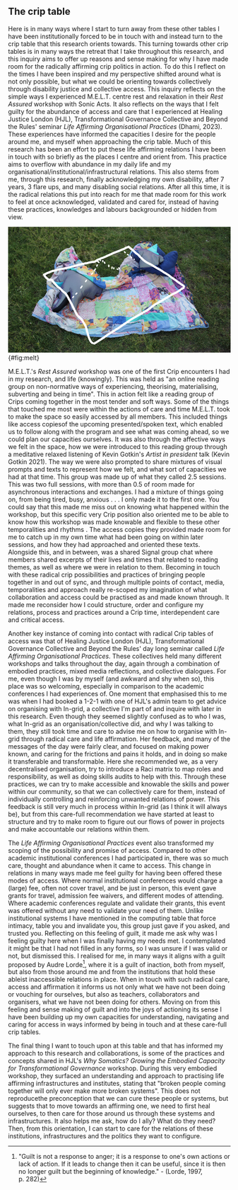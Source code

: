 ## The crip table

Here is in many ways where I start to turn away from these other tables I have been institutionally forced to be in touch with and instead turn to the crip table that this research orients towards. This turning towards other crip tables is in many ways the retreat that I take throughout this research, and this inquiry aims to offer up reasons and sense making for why I have made room for the radically affirming crip politics in action. To do this I reflect on the times I have been inspired and my perspective shifted around what is not only possible, but what we could be orienting towards collectively through disability justice and collective access. This inquiry reflects on the simple ways I experienced M.E.L.T. centre rest and relaxation in their *Rest Assured* workshop with Sonic Acts. It also reflects on the ways that I felt guilty for the abundance of access and care that I experienced at Healing Justice London (HJL), Transformational Governance Collective and Beyond the Rules' seminar *Life Affirming Organisational Practices* (Dhami, 2023). These experiences have informed the capacities I desire for the people around me, and myself when approaching the crip table. Much of this research has been an effort to put these life affirming relations I have been in touch with so briefly as the places I centre and orient from. This practice aims to overflow with abundance in my daily life and my organisational/institutional/infrastructural relations. This also stems from me, through this research, finally acknowledging my own disability, after 7 years, 3 flare ups, and many disabling social relations. After all this time, it is the radical relations this put into reach for me that made room for this work to feel at once acknowledged, validated and cared for, instead of having these practices, knowledges and labours backgrounded or hidden from view.

![Figure 3: Visual for Rest Assured by M.E.L.T.](media/image3.png){#fig:melt}

M.E.L.T.'s *Rest Assured* workshop was one of the first Crip encounters I had in my research, and life (knowingly). This was held as "an online reading group on non-normative ways of experiencing, theorising, materialising, subverting and being in time". This in action felt like a reading group of Crips coming together in the most tender and soft ways. Some of the things that touched me most were within the actions of care and time M.E.L.T. took to make the space so easily accessed by all members. This included things like access copiesof the upcoming presented/spoken text, which enabled us to follow along with the program and see what was coming ahead, so we could plan our capacities ourselves. It was also through the affective ways we felt in the space, how we were introduced to this reading group through a meditative relaxed listening of Kevin Gotkin's *Artist in president* talk (Kevin Gotkin 2021). The way we were also prompted to share mixtures of visual prompts and texts to represent how we felt, and what sort of capacities we had at that time. This group was made up of what they called 2.5 sessions. This was two full sessions, with more than 0.5 of room made for asynchronous interactions and exchanges. I had a mixture of things going on, from being tired, busy, anxious . . . I only made it to the first one. You could say that this made me miss out on knowing what happened within the workshop, but this specific very Crip position also oriented me to be able to know how this workshop was made knowable and flexible to these other temporalities and rhythms . The access copies they provided made room for me to catch up in my own time what had been going on within later sessions, and how they had approached and oriented these texts. Alongside this, and in between, was a shared Signal group chat where members shared excerpts of their lives and times that related to reading themes, as well as where we were in relation to them. Becoming in touch with these radical crip possibilities and practices of bringing people together in and out of sync, and through multiple points of contact, media, temporalities and approach really re-scoped my imagination of what collaboration and access could be practised as and made known through. It made me reconsider how I could structure, order and configure my relations, process and practices around a Crip time, interdependent care and critical access.

Another key instance of coming into contact with radical Crip tables of access was that of Healing Justice London (HJL), Transformational Governance Collective and Beyond the Rules' day long seminar called *Life Affirming Organisational Practices*. These collectives held many different workshops and talks throughout the day, again through a combination of embodied practices, mixed media reflections, and collective dialogues. For me, even though I was by myself (and awkward and shy when so), this place was so welcoming, especially in comparison to the academic conferences I had experiences of. One moment that emphasised this to me was when I had booked a 1-2-1 with one of HJL's admin team to get advice on organising with In-grid, a collective I'm part of and inquire with later in this research. Even though they seemed slightly confused as to who I was, what In-grid as an organisation/collective did, and why I was talking to them, they still took time and care to advise me on how to organise with In-grid through radical care and life affirmation. Her feedback, and many of the messages of the day were fairly clear, and focused on making power known, and caring for the frictions and pains it holds, and in doing so make it transferable and transformable. Here she recommended we, as a very decentralised organisation, try to introduce a Raci matrix to map roles and responsibility, as well as doing skills audits to help with this. Through these practices, we can try to make accessible and knowable the skills and power within our community, so that we can collectively care for them, instead of individually controlling and reinforcing unwanted relations of power. This feedback is still very much in process within In-grid (as I think it will always be), but from this care-full recommendation we have started at least to structure and try to make room to figure out our flows of power in projects and make accountable our relations within them.

The *Life Affirming Organisational Practices* event also transformed my scoping of the possibility and promise of access. Compared to other academic institutional conferences I had participated in, there was so much care, thought and abundance when it came to access. This change in relations in many ways made me feel guilty for having been offered these modes of access. Where normal institutional conferences would charge a (large) fee, often not cover travel, and be just in person, this event gave grants for travel, admission fee waivers, and different modes of attending. Where academic conferences regulate and validate their grants, this event was offered without any need to validate your need of them. Unlike institutional systems I have mentioned in the computing table that force intimacy, table you and invalidate you, this group just gave if you asked, and trusted you. Reflecting on this feeling of guilt, it made me ask why was I feeling guilty here when I was finally having my needs met. I contemplated it might be that I had not filled in any forms, so I was unsure if I was valid or not, but dismissed this. I realised for me, in many ways it aligns with a guilt proposed by Audre Lorde[^q5], where it is a guilt of inaction, both from myself, but also from those around me and from the institutions that hold these ableist inaccessible relations in place. When in touch with such radical care, access and affirmation it informs us not only what we have not been doing or vouching for ourselves, but also as teachers, collaborators and organisers, what we have not been doing for others. Moving on from this feeling and sense making of guilt and into the joys of actioning its sense I have been building up my own capacities for understanding, navigating and caring for access in ways informed by being in touch and at these care-full crip tables.

The final thing I want to touch upon at this table and that has informed my approach to this research and collaborations, is some of the practices and concepts shared in HJL's *Why Somatics? Growing the Embodied Capacity for Transformational Governance* workshop. During this very embodied workshop, they surfaced an understanding and approach to practising life affirming infrastructures and institutes, stating that "broken people coming together will only ever make more broken systems". This does not reproducethe preconception that we can cure these people or systems, but suggests that to move towards an affirming one, we need to first heal ourselves, to then care for those around us through these systems and infrastructures. It also helps me ask, how do I ally? What do they need? Then, from this orientation, I can start to care for the relations of these institutions, infrastructures and the politics they want to configure.

[^q5]: "Guilt is not a response to anger; it is a response to one's own actions or lack of action. If it leads to change then it can be useful, since it is then no longer guilt but the beginning of knowledge." - (Lorde, 1997, p. 282)
